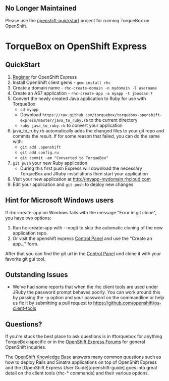 [register]: https://openshift.redhat.com/app/user/new/express
[forums]: https://www.redhat.com/openshift/forums/express
[openshift-kb]: https://www.redhat.com/openshift/kb
[controlpanel]: https://openshift.redhat.com/app/dashboard
[quickstart]: https://github.com/torquebox/openshift-quickstart

## No Longer Maintained

Please use the [openshift-quickstart][quickstart] project for running TorqueBox on OpenShift.


# TorqueBox on OpenShift Express

## QuickStart

1. [Register][] for OpenShift Express
1. Install OpenShift client gems - `gem install rhc`
1. Create a domain name - `rhc-create-domain -n mydomain -l username`
1. Create an AS7 application - `rhc-create-app -a myapp -t jbossas-7`
1. Convert the newly created Java application to Ruby for use with TorqueBox
    * `cd myapp`
    * Download `https://raw.github.com/torquebox/torquebox-openshift-express/master/java_to_ruby.rb` to the current directory
    * `ruby java_to_ruby.rb` to convert your application
1. java_to_ruby.rb automatically adds the changed files to your git repo
   and commits the result. If for some reason that failed, you can do the same with:
    * `git add .openshift`
    * `git add config.ru`
    * `git commit -am "Converted to TorqueBox"`
1. `git push` your new Ruby application
    * During this first push Express will download the necessary TorqueBox and
      JRuby installations then start your application
1. Visit your new application at http://myapp-mydomain.rhcloud.com
1. Edit your application and `git push` to deploy new changes


## Hint for Microsoft Windows users

If rhc-create-app on Windows fails with the message "Error in git clone", you have two options:

1. Run hc-create-app with --nogit to skip the automatic cloning of the new application repo.
1. Or visit the openshift express [Control Panel][controlpanel] and use the "Create an app..." form.

After that you can find the git url in the [Control Panel][controlpanel] und clone it with your favorite git gui tool.


## Outstanding Issues

* We've had some reports that when the rhc client tools are used under
  JRuby the password prompt behaves poorly. You can work around this
  by passing the -p option and your password on the commandline or
  help us fix it by submitting a pull request to
  <https://github.com/openshift/os-client-tools>


## Questions?

If you're stuck the best place to ask questions is in #torquebox for
anything TorqueBox-specific or in the [OpenShift Express
Forums][forums] for general OpenShift inquiries.

The [OpenShift Knowledge Base][openshift-kb] answers many common
questions such as how to deploy Rails and Sinatra applications on top
of OpenShift Express and the [OpenShift Express User
Guide][openshift-guide] goes into great detail on the client tools
(rhc-* commands) and their various options.
